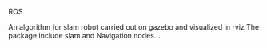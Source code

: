ROS 

An algorithm for slam robot carried out on gazebo and visualized in rviz 
The package include slam and Navigation nodes...

